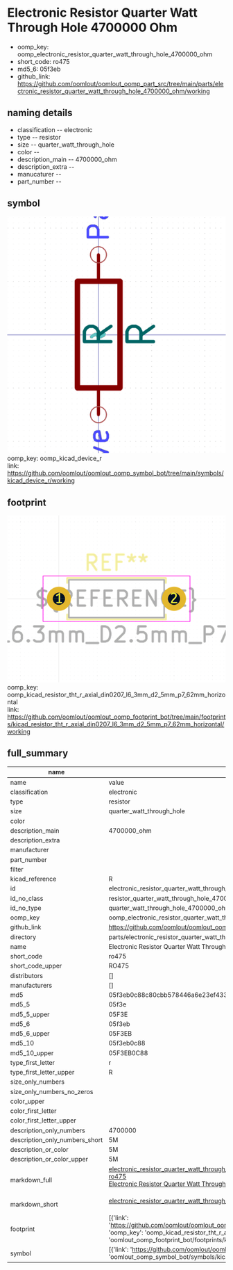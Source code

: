 # Electronic Resistor Quarter Watt Through Hole 4700000 Ohm

  
* oomp_key: oomp_electronic_resistor_quarter_watt_through_hole_4700000_ohm 
* short_code: ro475
* md5_6: 05f3eb  
* github_link: https://github.com/oomlout/oomlout_oomp_part_src/tree/main/parts/electronic_resistor_quarter_watt_through_hole_4700000_ohm/working  
## naming details
* classification -- electronic
* type -- resistor
* size -- quarter_watt_through_hole
* color -- 
* description_main -- 4700000_ohm
* description_extra -- 
* manucaturer -- 
* part_number -- 



## symbol

![](symbol/0/working/working_600.png)  
oomp_key: oomp_kicad_device_r  
link: https://github.com/oomlout/oomlout_oomp_symbol_bot/tree/main/symbols/kicad_device_r/working  

## footprint

![](footprint/0/working/working_600.png)  
oomp_key: oomp_kicad_resistor_tht_r_axial_din0207_l6_3mm_d2_5mm_p7_62mm_horizontal  
link: https://github.com/oomlout/oomlout_oomp_footprint_bot/tree/main/footprints/kicad_resistor_tht_r_axial_din0207_l6_3mm_d2_5mm_p7_62mm_horizontal/working  

## full_summary
| name | value | 
| --- | --- | 
| name | value | 
| classification | electronic | 
| type | resistor | 
| size | quarter_watt_through_hole | 
| color |  | 
| description_main | 4700000_ohm | 
| description_extra |  | 
| manufacturer |  | 
| part_number |  | 
| filter |  | 
| kicad_reference | R | 
| id | electronic_resistor_quarter_watt_through_hole_4700000_ohm | 
| id_no_class | resistor_quarter_watt_through_hole_4700000_ohm | 
| id_no_type | quarter_watt_through_hole_4700000_ohm | 
| oomp_key | oomp_electronic_resistor_quarter_watt_through_hole_4700000_ohm | 
| github_link | https://github.com/oomlout/oomlout_oomp_part_src/tree/main/parts/electronic_resistor_quarter_watt_through_hole_4700000_ohm/working | 
| directory | parts/electronic_resistor_quarter_watt_through_hole_4700000_ohm | 
| name | Electronic Resistor Quarter Watt Through Hole 4700000 Ohm | 
| short_code | ro475 | 
| short_code_upper | RO475 | 
| distributors | [] | 
| manufacturers | [] | 
| md5 | 05f3eb0c88c80cbb578446a6e23ef433 | 
| md5_5 | 05f3e | 
| md5_5_upper | 05F3E | 
| md5_6 | 05f3eb | 
| md5_6_upper | 05F3EB | 
| md5_10 | 05f3eb0c88 | 
| md5_10_upper | 05F3EB0C88 | 
| type_first_letter | r | 
| type_first_letter_upper | R | 
| size_only_numbers |  | 
| size_only_numbers_no_zeros |  | 
| color_upper |  | 
| color_first_letter |  | 
| color_first_letter_upper |  | 
| description_only_numbers | 4700000 | 
| description_only_numbers_short | 5M | 
| description_or_color | 5M | 
| description_or_color_upper | 5M | 
| markdown_full | [electronic_resistor_quarter_watt_through_hole_4700000_ohm](https://github.com/oomlout/oomlout_oomp_part_src/tree/main/parts/electronic_resistor_quarter_watt_through_hole_4700000_ohm/working)<br>[ro475](https://github.com/oomlout/oomlout_oomp_part_src/tree/main/parts/electronic_resistor_quarter_watt_through_hole_4700000_ohm/working)<br>[Electronic Resistor Quarter Watt Through Hole 4700000 Ohm](https://github.com/oomlout/oomlout_oomp_part_src/tree/main/parts/electronic_resistor_quarter_watt_through_hole_4700000_ohm/working)<br><br> | 
| markdown_short | [electronic_resistor_quarter_watt_through_hole_4700000_ohm](https://github.com/oomlout/oomlout_oomp_part_src/tree/main/parts/electronic_resistor_quarter_watt_through_hole_4700000_ohm/working)<br><br> | 
| footprint | [{'link': 'https://github.com/oomlout/oomlout_oomp_footprint_bot/tree/main/foootprntss/kicad_resistor_tht_r_axial_din0207_l6_3mm_d2_5mm_p7_62mm_horizontal', 'oomp_key': 'oomp_kicad_resistor_tht_r_axial_din0207_l6_3mm_d2_5mm_p7_62mm_horizontal', 'directory': 'oomlout_oomp_footprint_bot/footprints/kicad_resistor_tht_r_axial_din0207_l6_3mm_d2_5mm_p7_62mm_horizontal//working/working.kicad_mod'}] | 
| symbol | [{'link': 'https://github.com/oomlout/oomlout_oomp_symbol_bot/tree/main/symbols/kicad_device_r', 'oomp_key': 'oomp_kicad_device_r', 'directory': 'oomlout_oomp_symbol_bot/symbols/kicad_device_r//working/working.kicad_sym'}] | 
